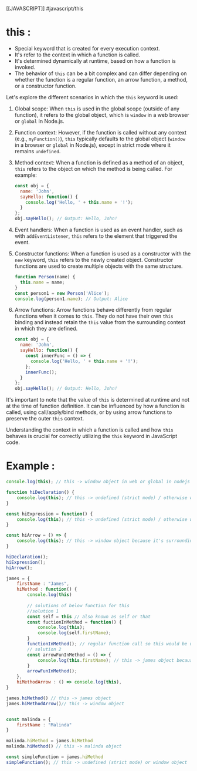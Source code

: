 [[JAVASCRIPT]]
#javascript/this
# this :
- Special keyword that is created for every execution context.
- It's refer to the context in which a function is called.
- It's determined dynamically at runtime, based on how a function is invoked.
- The behavior of `this` can be a bit complex and can differ depending on whether the function is a regular function, an arrow function, a method, or a constructor function.

Let's explore the different scenarios in which the `this` keyword is used:

1. Global scope:
   When `this` is used in the global scope (outside of any function), it refers to the global object, which is `window` in a web browser or `global` in Node.js.

2. Function context:
    However, if the function is called without any context (e.g., `myFunction()`), `this` typically defaults to the global object (`window` in a browser or `global` in Node.js), except in strict mode where it remains `undefined`.

3. Method context:
   When a function is defined as a method of an object, `this` refers to the object on which the method is being called. For example:
   ```javascript
   const obj = {
     name: 'John',
     sayHello: function() {
       console.log('Hello, ' + this.name + '!');
     }
   };
   obj.sayHello(); // Output: Hello, John!
   ```

4. Event handlers:
   When a function is used as an event handler, such as with `addEventListener`, `this` refers to the element that triggered the event.

5. Constructor functions:
   When a function is used as a constructor with the `new` keyword, `this` refers to the newly created object. Constructor functions are used to create multiple objects with the same structure.
   ```javascript
   function Person(name) {
     this.name = name;
   }
   const person1 = new Person('Alice');
   console.log(person1.name); // Output: Alice
   ```

6. Arrow functions:
   Arrow functions behave differently from regular functions when it comes to `this`. They do not have their own `this` binding and instead retain the `this` value from the surrounding context in which they are defined.
   ```javascript
   const obj = {
     name: 'John',
     sayHello: function() {
       const innerFunc = () => {
         console.log('Hello, ' + this.name + '!');
       };
       innerFunc();
     }
   };
   obj.sayHello(); // Output: Hello, John!
   ```

It's important to note that the value of `this` is determined at runtime and not at the time of function definition. It can be influenced by how a function is called, using call/apply/bind methods, or by using arrow functions to preserve the outer `this` context.

Understanding the context in which a function is called and how `this` behaves is crucial for correctly utilizing the `this` keyword in JavaScript code.



# Example : 
```javascript
console.log(this); // this -> window object in web or global in nodejs

function hiDeclaration() {
	console.log(this); // this -> undefined (strict mode) / otherwise window object
}

const hiExpression = function() {
	console.log(this); // this -> undefined (strict mode) / otherwise window object
}

const hiArrow = () => {
	console.log(this); // this -> window object because it's surrounding this is window 
}

hiDeclaration();
hiExpression();
hiArrow();

james = {
	firstName : "James",
	hiMethod : function() {
		console.log(this)
		
		// solutions of below function for this
		//solution 1
		const self = this // also known as self or that
		const fuctionInMethod = function() {
			console.log(this);
			console.log(self.firstName);
		}
		functionInMethod(); // regular function call so this would be undefined or window object
		// solution 2
		const arrowFunInMethod = () => {
			console.log(this.firstName); // this -> james object because arrow function has lexical this.
		}
		arrowFunInMethod();
	},
	hiMethodArrow : () => console.log(this),
}

james.hiMethod() // this -> james object
james.hiMethodArrow()// this -> window object


const malinda = {
	firstName : "Malinda"
}

malinda.hiMethod = james.hiMethod
malinda.hiMethod() // this -> malinda object

const simpleFunction = james.hiMethod
simpleFunction(); // this -> undefined (strict mode) or window object
```